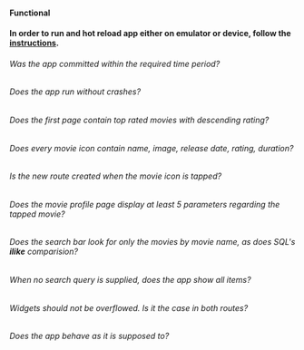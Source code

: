 #### Functional

#### In order to run and hot reload app either on emulator or device, follow the [instructions](https://docs.flutter.dev/get-started/test-drive?tab=androidstudio#run-the-app).

###### Was the app committed within the required time period?

###### Does the app run without crashes?

###### Does the first page contain top rated movies with descending rating?

###### Does every movie icon contain name, image, release date, rating, duration?

###### Is the new route created when the movie icon is tapped?

###### Does the movie profile page display at least 5 parameters regarding the tapped movie?

###### Does the search bar look for only the movies by movie name, as does SQL's **_ilike_** comparision?

###### When no search query is supplied, does the app show all items?

###### Widgets should not be overflowed. Is it the case in both routes?

###### Does the app behave as it is supposed to?

